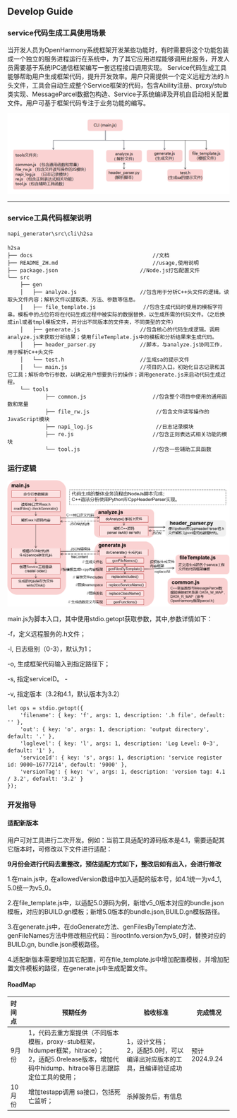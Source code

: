 ## Develop Guide

### service代码生成工具使用场景

​       当开发人员为OpenHarmony系统框架开发某些功能时，有时需要将这个功能包装成一个独立的服务进程运行在系统中，为了其它应用进程能够调用此服务，开发人员需要基于系统IPC通信框架编写一套远程接口调用实现。     Service代码生成工具能够帮助用户生成框架代码，提升开发效率。用户只需提供一个定义远程方法的.h头文件，工具会自动生成整个Service框架的代码，包含Ability注册、proxy/stub类实现、MessageParcel数据包构造、Service子系统编译及开机自启动相关配置文件。用户可基于框架代码专注于业务功能的编写。

![image](../figures/service_file.png)

---

### service工具代码框架说明

~~~
napi_generator\src\cli\h2sa

h2sa
├── docs                                      //文档      
├── README_ZH.md                              //usage,使用说明
├── package.json                          //Node.js打包配置文件
└── src
    ├── gen
    │   ├── analyze.js                    //包含用于分析C++头文件的逻辑。读取头文件内容；解析文件以提取类、方法、参数等信息。
    │   ├── file_template.js               //包含生成代码时使用的模板字符串。模板中的占位符将在代码生成过程中被实际的数据替换，以生成所需的代码文件。（之后换成inl或者tmpl模板文件，并分出不同版本的文件夹，不同类型的文件）
    │   ├── generate.js                   //包含核心的代码生成逻辑。调用analyze.js来获取分析结果；使用fileTemplate.js中的模板和分析结果来生成代码。
    │   ├── header_parser.py              //脚本，与analyze.js协同工作，用于解析C++头文件
    │   └── test.h                        //生成sa的提示文件
    │   └── main.js                       //项目的入口。初始化日志记录和其它工具；解析命令行参数，以确定用户想要执行的操作；调用generate.js来启动代码生成过程。
    └── tools
            ├── common.js                     //包含整个项目中使用的通用函数和常量
            ├── file_rw.js                     //包含文件读写操作的JavaScript模块
            ├── napi_log.js                    //日志记录模块
            ├── re.js                         //包含正则表达式相关功能的模块
            └── tool.js                       //包含一些辅助工具函数
~~~

### 运行逻辑

![image](../figures/service_runLogic.png)

main.js为脚本入口，其中使用stdio.getopt获取参数，其中,参数详情如下： 

   -f，定义远程服务的.h文件； 

   -l,  日志级别（0-3），默认为1； 

   -o, 生成框架代码输入到指定路径下； 

   -s, 指定serviceID。 -

   -v, 指定版本（3.2和4.1，默认版本为3.2） 

~~~
let ops = stdio.getopt({
    'filename': { key: 'f', args: 1, description: '.h file', default: '' },
    'out': { key: 'o', args: 1, description: 'output directory', default: '.' },
    'loglevel': { key: 'l', args: 1, description: 'Log Level: 0~3', default: '1' },
    'serviceId': { key: 's', args: 1, description: 'service register id: 9000~16777214', default: '9000' },
    'versionTag': { key: 'v', args: 1, description: 'version tag: 4.1 / 3.2', default: '3.2' }
});
~~~

### 开发指导

#### 适配新版本

用户可对工具进行二次开发。例如：当前工具适配的源码版本是4.1，需要适配其它版本时，可修改以下文件进行适配：

**9月份会进行代码去重整改，预估适配方式如下，整改后如有出入，会进行修改**

1.在main.js中，在allowedVersion数组中加入适配的版本号，如4.1统一为v4_1, 5.0统一为v5_0。

2.在file_template.js中，以适配5.0源码为例，新增v5_0版本对应的bundle.json模板，对应的BUILD.gn模板；新增5.0版本的bundle.json,BUILD.gn模板路径。

3.在generate.js中，在doGenerate方法、genFilesByTemplate方法、genFileNames方法中修改相应代码：当rootInfo.version为v5_0时，替换对应的BUILD.gn, bundle.json模板路径。

4.适配新版本需要增加其它配置，可在file_template.js中增加配置模板，并增加配置文件模板的路径，在generate.js中生成配置文件。

#### RoadMap

| 时间点 | 预期任务                                                     | 验收标准                                                     | 完成情况      |
| :----- | ------------------------------------------------------------ | ------------------------------------------------------------ | ------------- |
| 9月份  | 1，代码去重方案提供（不同版本模板，proxy-stub框架，hidumper框架，hitrace）；<br />2，适配5.0release版本，增加代码中hidump、hitrace等日志跟踪定位工具的使用； | 1，设计文档；<br />2，适配5.0时，可以编译出对应版本的工具，且编译验证成功 | 预计2024.9.24 |
| 10月份 | 增加testapp调用 sa接口，包括死亡监听；                       | 杀掉服务后，有信息                                           |               |